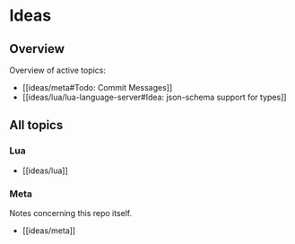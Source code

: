 # Ideas

## Overview

Overview of active topics:

- [[ideas/meta#Todo: Commit Messages]]
- [[ideas/lua/lua-language-server#Idea: json-schema support for types]]

## All topics

### Lua

- [[ideas/lua]]

### Meta

Notes concerning this repo itself.

- [[ideas/meta]]

